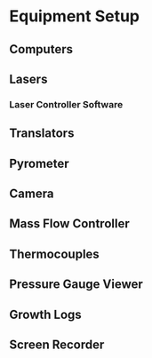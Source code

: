 # Equipment Setup

## Computers

## Lasers

### Laser Controller Software

## Translators

## Pyrometer

## Camera

## Mass Flow Controller

## Thermocouples

## Pressure Gauge Viewer

## Growth Logs

## Screen Recorder
